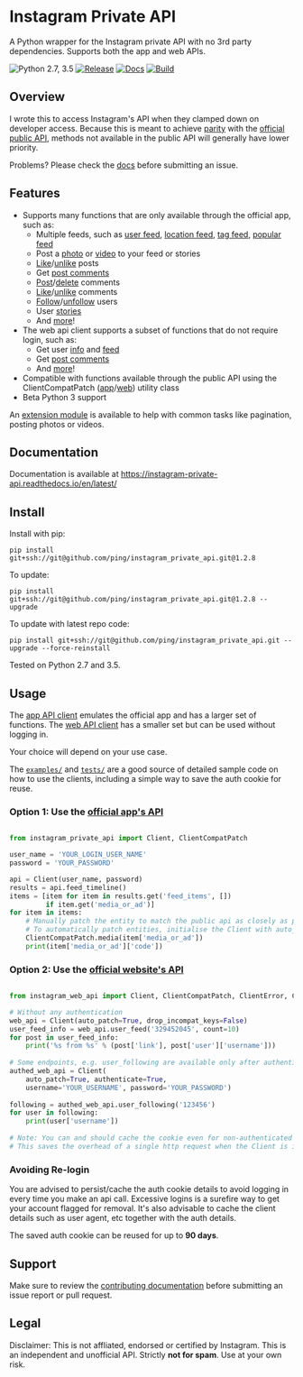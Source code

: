 # Instagram Private API

A Python wrapper for the Instagram private API with no 3rd party dependencies. Supports both the app and web APIs.

![Python 2.7, 3.5](https://img.shields.io/badge/Python-2.7%2C%203.5-3776ab.svg?maxAge=2592000)
[![Release](https://img.shields.io/github/release/ping/instagram_private_api.svg?colorB=ff7043)](https://github.com/ping/instagram_private_api/releases)
[![Docs](https://img.shields.io/badge/docs-readthedocs.io-ff4980.svg?maxAge=2592000)](https://instagram-private-api.readthedocs.io/en/latest/)
[![Build](https://img.shields.io/travis/ping/instagram_private_api.svg)](https://travis-ci.org/ping/instagram_private_api)

## Overview

I wrote this to access Instagram's API when they clamped down on developer access. Because this is meant to achieve [parity](COMPAT.md) with the [official public API](https://www.instagram.com/developer/endpoints/), methods not available in the public API will generally have lower priority.

Problems? Please check the [docs](https://instagram-private-api.readthedocs.io/en/latest/) before submitting an issue.

## Features

- Supports many functions that are only available through the official app, such as:
    * Multiple feeds, such as [user feed](https://instagram-private-api.readthedocs.io/en/latest/api.html#instagram_private_api.Client.user_feed), [location feed](https://instagram-private-api.readthedocs.io/en/latest/api.html#instagram_private_api.Client.feed_location), [tag feed](https://instagram-private-api.readthedocs.io/en/latest/api.html#instagram_private_api.Client.feed_tag), [popular feed](https://instagram-private-api.readthedocs.io/en/latest/api.html#instagram_private_api.Client.feed_popular)
    * Post a [photo](https://instagram-private-api.readthedocs.io/en/latest/api.html#instagram_private_api.Client.friendships_destroy) or [video](https://instagram-private-api.readthedocs.io/en/latest/api.html#instagram_private_api.Client.post_video) to your feed or stories
    * [Like](https://instagram-private-api.readthedocs.io/en/latest/api.html#instagram_private_api.Client.comment_like)/[unlike](https://instagram-private-api.readthedocs.io/en/latest/api.html#instagram_private_api.Client.comment_unlike) posts
    * Get [post comments](https://instagram-private-api.readthedocs.io/en/latest/api.html#instagram_private_api.Client.media_comments)
    * [Post](https://instagram-private-api.readthedocs.io/en/latest/api.html#instagram_private_api.Client.post_comment)/[delete](https://instagram-private-api.readthedocs.io/en/latest/api.html#instagram_web_api.Client.delete_comment) comments
    * [Like](https://instagram-private-api.readthedocs.io/en/latest/api.html#instagram_private_api.Client.comment_like)/[unlike](https://instagram-private-api.readthedocs.io/en/latest/api.html#instagram_private_api.Client.comment_unlike) comments
    * [Follow](https://instagram-private-api.readthedocs.io/en/latest/api.html#instagram_private_api.Client.friendships_create)/[unfollow](https://instagram-private-api.readthedocs.io/en/latest/api.html#instagram_private_api.Client.friendships_destroy) users
    * User [stories](https://instagram-private-api.readthedocs.io/en/latest/api.html#instagram_private_api.Client.user_story_feed)
    * And [more](https://instagram-private-api.readthedocs.io/en/latest/api.html#instagram_private_api.Client)!
- The web api client supports a subset of functions that do not require login, such as:
    * Get user [info](https://instagram-private-api.readthedocs.io/en/latest/api.html#instagram_web_api.Client.user_info) and [feed](https://instagram-private-api.readthedocs.io/en/latest/api.html#instagram_web_api.Client.user_feed)
    * Get [post comments](https://instagram-private-api.readthedocs.io/en/latest/api.html#instagram_web_api.Client.media_comments)
    * And [more](https://instagram-private-api.readthedocs.io/en/latest/api.html#instagram_web_api.Client)!
- Compatible with functions available through the public API using the ClientCompatPatch ([app](https://instagram-private-api.readthedocs.io/en/latest/api.html#instagram_private_api.ClientCompatPatch)/[web](https://instagram-private-api.readthedocs.io/en/latest/api.html#instagram_web_api.ClientCompatPatch)) utility class
- Beta Python 3 support

An [extension module](https://github.com/ping/instagram_private_api_extensions) is available to help with common tasks like pagination, posting photos or videos.

## Documentation

Documentation is available at https://instagram-private-api.readthedocs.io/en/latest/

## Install

Install with pip:

``pip install git+ssh://git@github.com/ping/instagram_private_api.git@1.2.8``

To update:

``pip install git+ssh://git@github.com/ping/instagram_private_api.git@1.2.8 --upgrade``

To update with latest repo code:

``pip install git+ssh://git@github.com/ping/instagram_private_api.git --upgrade --force-reinstall``

Tested on Python 2.7 and 3.5.

## Usage
The [app API client](instagram_private_api/) emulates the official app and has a larger set of functions. The [web API client](instagram_web_api/) has a smaller set but can be used without logging in.

Your choice will depend on your use case.

The [``examples/``](examples/) and [``tests/``](tests/) are a good source of detailed sample code on how to use the clients, including a simple way to save the auth cookie for reuse.

### Option 1: Use the [official app's API](instagram_private_api/)

```python

from instagram_private_api import Client, ClientCompatPatch

user_name = 'YOUR_LOGIN_USER_NAME'
password = 'YOUR_PASSWORD'

api = Client(user_name, password)
results = api.feed_timeline()
items = [item for item in results.get('feed_items', [])
         if item.get('media_or_ad')]
for item in items:
    # Manually patch the entity to match the public api as closely as possible, optional
    # To automatically patch entities, initialise the Client with auto_patch=True
    ClientCompatPatch.media(item['media_or_ad'])
    print(item['media_or_ad']['code'])
```


### Option 2: Use the [official website's API](instagram_web_api/)

```python

from instagram_web_api import Client, ClientCompatPatch, ClientError, ClientLoginError

# Without any authentication
web_api = Client(auto_patch=True, drop_incompat_keys=False)
user_feed_info = web_api.user_feed('329452045', count=10)
for post in user_feed_info:
    print('%s from %s' % (post['link'], post['user']['username']))
    
# Some endpoints, e.g. user_following are available only after authentication
authed_web_api = Client(
    auto_patch=True, authenticate=True,
    username='YOUR_USERNAME', password='YOUR_PASSWORD')
    
following = authed_web_api.user_following('123456')
for user in following:
    print(user['username'])
    
# Note: You can and should cache the cookie even for non-authenticated sessions.
# This saves the overhead of a single http request when the Client is initialised.    
```

### Avoiding Re-login
You are advised to persist/cache the auth cookie details to avoid logging in every time you make an api call. Excessive logins is a surefire way to get your account flagged for removal. It's also advisable to cache the client details such as user agent, etc together with the auth details.

The saved auth cookie can be reused for up to **90 days**.

## Support
Make sure to review the [contributing documentation](CONTRIBUTING.md) before submitting an issue report or pull request.

## Legal

Disclaimer: This is not affliated, endorsed or certified by Instagram. This is an independent and unofficial API. Strictly **not for spam**. Use at your own risk.
